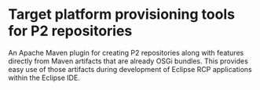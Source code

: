 # Target platform provisioning tools for P2 repositories

An Apache Maven plugin for creating P2 repositories along with features directly from Maven artifacts that are already OSGi bundles. This
provides easy use of those artifacts during development of Eclipse RCP applications within the Eclipse IDE.

 